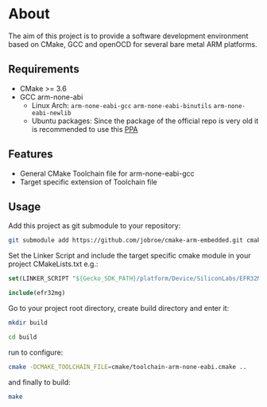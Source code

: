 # About

The aim of this project is to provide a software development environment based on CMake, GCC and openOCD for several bare metal ARM platforms.

## Requirements

* CMake >= 3.6
* GCC arm-none-abi
  * Linux Arch: `arm-none-eabi-gcc` `arm-none-eabi-binutils` `arm-none-eabi-newlib`
  * Ubuntu packages: Since the package of the official repo is very old it is recommended to use this [PPA](https://launchpad.net/~team-gcc-arm-embedded/+archive/ubuntu/ppa)

## Features

* General CMake Toolchain file for arm-none-eabi-gcc
* Target specific extension of Toolchain file

## Usage

Add this project as git submodule to your repository:

```sh
git submodule add https://github.com/jobroe/cmake-arm-embedded.git cmake
```

Set the Linker Script and include the target specific cmake module in your project CMakeLists.txt e.g.:

```cmake
set(LINKER_SCRIPT "${Gecko_SDK_PATH}/platform/Device/SiliconLabs/EFR32MG12P/Source/GCC/efr32mg12p.ld")

include(efr32mg)
```

Go to your project root directory, create build directory and enter it:

```sh
mkdir build

cd build
```

run to configure:

```sh
cmake -DCMAKE_TOOLCHAIN_FILE=cmake/toolchain-arm-none-eabi.cmake ..
```

and finally to build:

```sh
make
```
